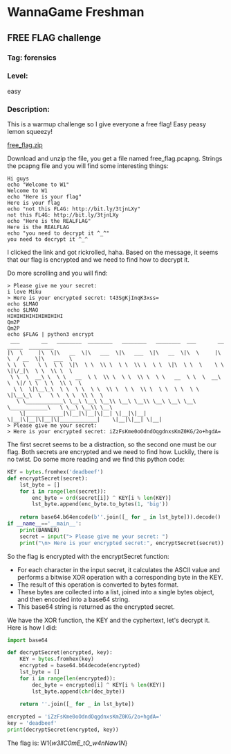 # WannaGame Freshman 
## FREE FLAG challenge
### Tag: forensics
### Level: 
easy
### Description: 
This is a warmup challenge so I give everyone a free flag! Easy peasy lemon squeezy!

[free_flag.zip](https://github.com/TTN-ATTN/ctf/blob/main/WannaGame/freeflag/free_flag.zip)

Download and unzip the file, you get a file named free_flag.pcapng. Strings the pcapng file and you will find some interesting things:
```
Hi guys
echo "Welcome to W1"
Welcome to W1
echo "Here is your flag"
Here is your flag
echo "not this FL4G: http://bit.ly/3tjnLXy"
not this FL4G: http://bit.ly/3tjnLXy
echo "Here is the REALFLAG"
Here is the REALFLAG
echo "you need to decrypt it ^_^"
you need to decrypt it ^_^

```

I clicked the link and got rickrolled, haha.
Based on the message, it seems that our flag is encrypted and we need to find how to decrypt it.

Do more scrolling and you will find:

```
> Please give me your secret: 
i love Miku
> Here is your encrypted secret: t43SgKjInqK3xss=
echo $LMAO
echo $LMAO
HIHIHIHIHIHIHIHIHI
Qm2P
Qm2P
echo $FLAG | python3 encrypt
 ___       __   ________  ________   ________   ________  ___       __     _____  ________      
|\  \     |\  \|\   __  \|\   ___  \|\   ___  \|\   __  \|\  \     |\  \  / __  \|\   ___  \    
\ \  \    \ \  \ \  \|\  \ \  \\ \  \ \  \\ \  \ \  \|\  \ \  \    \ \  \|\/_|\  \ \  \\ \  \   
 \ \  \  __\ \  \ \   __  \ \  \\ \  \ \  \\ \  \ \   __  \ \  \  __\ \  \|/ \ \  \ \  \\ \  \  
  \ \  \|\__\_\  \ \  \ \  \ \  \\ \  \ \  \\ \  \ \  \ \  \ \  \|\__\_\  \   \ \  \ \  \\ \  \ 
   \ \____________\ \__\ \__\ \__\\ \__\ \__\\ \__\ \__\ \__\ \____________\   \ \__\ \__\\ \__\
    \|____________|\|__|\|__|\|__| \|__|\|__| \|__|\|__|\|__|\|____________|    \|__|\|__| \|__|
> Please give me your secret: 
> Here is your encrypted secret: iZzFsKme0oOdndOqgdnxsKmZ0KG/2o+hgdA=

```
The first secret seems to be a distraction, so the second one must be our flag. Both secrets are encrypted and we need to find how.
Luckily, there is no twist. Do some more reading and we find this python code:

```python
KEY = bytes.fromhex('deadbeef')
def encryptSecret(secret):
    lst_byte = []
    for i in range(len(secret)):
        enc_byte = ord(secret[i]) ^ KEY[i % len(KEY)]
        lst_byte.append(enc_byte.to_bytes(1, 'big'))
    
    return base64.b64encode(b''.join([_ for _ in lst_byte])).decode()
if __name__=='__main__':
    print(BANNER)
    secret = input("> Please give me your secret: ")
    print("\n> Here is your encrypted secret:", encryptSecret(secret))
```

So the flag is encrypted with the encryptSecret function:
- For each character in the input secret, it calculates the ASCII value and performs a bitwise XOR operation with a corresponding byte in the KEY.
- The result of this operation is converted to bytes format.
- These bytes are collected into a list, joined into a single bytes object, and then encoded into a base64 string.
- This base64 string is returned as the encrypted secret.

We have the XOR function, the KEY and the cyphertext, let's decrypt it. Here is how I did:
```python
import base64

def decryptSecret(encrypted, key):
    KEY = bytes.fromhex(key)
    encrypted = base64.b64decode(encrypted)
    lst_byte = []
    for i in range(len(encrypted)):
        dec_byte = encrypted[i] ^ KEY[i % len(KEY)]
        lst_byte.append(chr(dec_byte))
    
    return ''.join([_ for _ in lst_byte])

encrypted = 'iZzFsKme0oOdndOqgdnxsKmZ0KG/2o+hgdA='
key = 'deadbeef'
print(decryptSecret(encrypted, key))
```
The flag is: W1{_w3llC0mE_tO_w4nNaw1N_}
